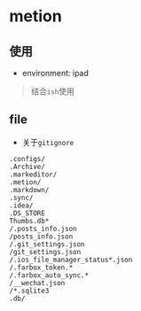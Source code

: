 # metion

## 使用

- environment: ipad

> 结合`ish`使用

## file

- 关于`gitignore`

```gitignore
.configs/
.Archive/
.markeditor/
.metion/
.markdown/
.sync/
.idea/
.DS_STORE
Thumbs.db*
/.posts_info.json
/posts_info.json
/.git_settings.json
/git_settings.json
/.ios_file_manager_status*.json
/.farbox_token.*
/.farbox_auto_sync.*
/__wechat.json
/*.sqlite3
.db/
```
